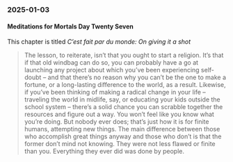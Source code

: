 ### 2025-01-03
#### Meditations for Mortals Day Twenty Seven
This chapter is titled _C’est fait par du monde: On giving it a shot_

> The lesson, to reiterate, isn’t that you ought to start a religion. It’s that if that old windbag can do so, you can probably have a go at launching any project about which you’ve been experiencing self-doubt – and that there’s no reason why you can’t be the one to make a fortune, or a long-lasting difference to the world, as a result. Likewise, if you’ve been thinking of making a radical change in your life – traveling the world in midlife, say, or educating your kids outside the school system – there’s a solid chance you can scrabble together the resources and figure out a way. You won’t feel like you know what you’re doing. But nobody ever does; that’s just how it is for finite humans, attempting new things. The main difference between those who accomplish great things anyway and those who don’t is that the former don’t mind not knowing. They were not less flawed or finite than you. Everything they ever did was done by people.
